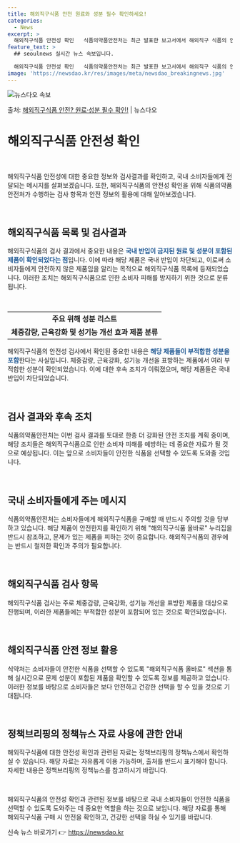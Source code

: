 ```yaml
---
title: 해외직구식품 안전 원료와 성분 필수 확인하세요!
categories:
  - News
excerpt: >
  해외직구식품 안전성 확인   식품의약품안전처는 최근 발표한 보고서에서 해외직구 식품의 안전성을 보장할 수 없…
feature_text: >
  ## seoulnews 실시간 뉴스 속보입니다.

  해외직구식품 안전성 확인   식품의약품안전처는 최근 발표한 보고서에서 해외직구 식품의 안전성을 보장할 수 없…
image: 'https://newsdao.kr/res/images/meta/newsdao_breakingnews.jpg'
---
```


![뉴스다오 속보](https://newsdao.kr/res/images/meta/newsdao_breakingnews.jpg)

<p>출처: <a href="https://newsdao.kr/4114" rel="dofollow">해외직구식품 안전? 원료·성분 필수 확인!</a> | 뉴스다오</p>

<h1>해외직구식품 안전성 확인</h1>
<p data-ke-size="size16">&nbsp;</p>
해외직구식품 안전성에 대한 중요한 정보와 검사결과를 확인하고, 국내 소비자들에게 전달되는 메시지를 살펴보겠습니다. 또한, 해외직구식품의 안전성 확인을 위해 식품의약품안전처가 수행하는 검사 항목과 안전 정보의 활용에 대해 알아보겠습니다.
<p data-ke-size="size16">&nbsp;</p>

<h2 data-ke-size="size26">해외직구식품 목록 및 검사결과</h2>
해외직구식품의 검사 결과에서 중요한 내용은 <b><span style="color: #1a5490;">국내 반입이 금지된 원료 및 성분이 포함된 제품이 확인되었다는 점</span></b>입니다. 이에 따라 해당 제품은 국내 반입이 차단되고, 이로써 소비자들에게 안전하지 않은 제품임을 알리는 목적으로 해외직구식품 목록에 등재되었습니다.
이러한 조치는 해외직구식품으로 인한 소비자 피해를 방지하기 위한 것으로 분류됩니다.
<p data-ke-size="size16">&nbsp;</p>

<table>
  <tr>
    <td style="text-align: center; height: 17px;"><b>주요 위해 성분 리스트</b></td>
  </tr>
  <tr>
    <td style="text-align: center; height: 17px;"><b>체중감량, 근육강화 및 성기능 개선 효과 제품 분류</b></td>
  </tr>
</table>

해외직구식품의 안전성 검사에서 확인된 중요한 내용은 <b><span style="color: #1a5490;">해당 제품들이 부적합한 성분을 포함</span></b>한다는 사실입니다. 체중감량, 근육강화, 성기능 개선을 표방하는 제품에서 여러 부적합한 성분이 확인되었습니다. 이에 대한 후속 조치가 이뤄졌으며, 해당 제품들은 국내 반입이 차단되었습니다.
<p data-ke-size="size16">&nbsp;</p>

<h2 data-ke-size="size26">검사 결과와 후속 조치</h2>
식품의약품안전처는 이번 검사 결과를 토대로 한층 더 강화된 안전 조치를 계획 중이며, 해당 조치들은 해외직구식품으로 인한 소비자 피해를 예방하는 데 중요한 자료가 될 것으로 예상됩니다.
이는 앞으로 소비자들이 안전한 식품을 선택할 수 있도록 도와줄 것입니다.
<p data-ke-size="size16">&nbsp;</p>

<h2 data-ke-size="size26">국내 소비자들에게 주는 메시지</h2>
식품의약품안전처는 소비자들에게 해외직구식품을 구매할 때 반드시 주의할 것을 당부하고 있습니다. 해당 제품이 안전한지를 확인하기 위해 "해외직구식품 올바로" 누리집을 반드시 참조하고, 문제가 있는 제품을 피하는 것이 중요합니다.
해외직구식품의 경우에는 반드시 철저한 확인과 주의가 필요합니다.
<p data-ke-size="size16">&nbsp;</p>

<h2 data-ke-size="size26">해외직구식품 검사 항목</h2>
해외직구식품 검사는 주로 체중감량, 근육강화, 성기능 개선을 표방한 제품을 대상으로 진행되며, 이러한 제품들에는 부적합한 성분이 포함되어 있는 것으로 확인되었습니다.
<p data-ke-size="size16">&nbsp;</p>

<h2 data-ke-size="size26">해외직구식품 안전 정보 활용</h2>
식약처는 소비자들이 안전한 식품을 선택할 수 있도록 "해외직구식품 올바로" 섹션을 통해 실시간으로 문제 성분이 포함된 제품을 확인할 수 있도록 정보를 제공하고 있습니다. 이러한 정보를 바탕으로 소비자들은 보다 안전하고 건강한 선택을 할 수 있을 것으로 기대됩니다.
<p data-ke-size="size16">&nbsp;</p>

<h2 data-ke-size="size26">정책브리핑의 정책뉴스 자료 사용에 관한 안내</h2>
해외직구식품에 대한 안전성 확인과 관련된 자료는 정책브리핑의 정책뉴스에서 확인하실 수 있습니다. 해당 자료는 자유롭게 이용 가능하며, 출처를 반드시 표기해야 합니다. 자세한 내용은 정책브리핑의 정책뉴스를 참고하시기 바랍니다.
<p data-ke-size="size16">&nbsp;</p>
해외직구식품의 안전성 확인과 관련된 정보를 바탕으로 국내 소비자들이 안전한 식품을 선택할 수 있도록 도와주는 데 중요한 역할을 하는 것으로 보입니다. 해당 자료를 통해 해외직구식품 구매 시 안전을 확인하고, 건강한 선택을 하실 수 있기를 바랍니다. 

신속 뉴스 바로가기 👉 <a href="https://newsdao.kr" rel="dofollow">https://newsdao.kr</a>


